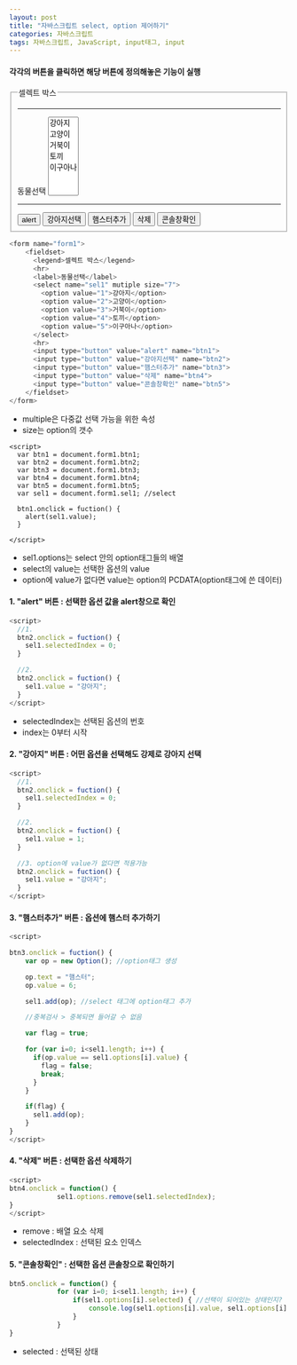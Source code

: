 ```yaml
---
layout: post
title: "자바스크립트 select, option 제어하기"
categories: 자바스크립트
tags: 자바스크립트, JavaScript, input태그, input
---
```



#### 각각의 버튼을 클릭하면 해당 버튼에 정의해놓은 기능이 실행

<form name="form1">
    <fieldset>
      <legend>셀렉트 박스</legend>
      <hr>
      <label>동물선택</label>
      <select name="sel1" mutiple size="7">
        <option value="1">강아지</option>
        <option value="2">고양이</option>
        <option value="3">거북이</option>
        <option value="4">토끼</option>
        <option value="5">이구아나</option>
      </select>
      <hr>
      <input type="button" value="alert" name="btn1">
      <input type="button" value="강아지선택" name="btn2">
      <input type="button" value="햄스터추가" name="btn3">
      <input type="button" value="삭제" name="btn4">
      <input type="button" value="콘솔창확인" name="btn5">
    </fieldset>
</form>

``` javascript
<form name="form1">
    <fieldset>
      <legend>셀렉트 박스</legend>
      <hr>
      <label>동물선택</label>
      <select name="sel1" mutiple size="7">
        <option value="1">강아지</option>
        <option value="2">고양이</option>
        <option value="3">거북이</option>
        <option value="4">토끼</option>
        <option value="5">이구아나</option>
      </select>
      <hr>
      <input type="button" value="alert" name="btn1">
      <input type="button" value="강아지선택" name="btn2">
      <input type="button" value="햄스터추가" name="btn3">
      <input type="button" value="삭제" name="btn4">
      <input type="button" value="콘솔창확인" name="btn5">
    </fieldset>
</form>
```
- multiple은 다중값 선택 가능을 위한 속성
- size는 option의 갯수


```
<script>
  var btn1 = document.form1.btn1;
  var btn2 = document.form1.btn2;
  var btn3 = document.form1.btn3;
  var btn4 = document.form1.btn4;
  var btn5 = document.form1.btn5;
  var sel1 = document.form1.sel1; //select

  btn1.onclick = fuction() {
    alert(sel1.value);
  }

</script>
```

- sel1.options는 select 안의 option태그들의 배열
- select의 value는 선택한 옵션의 value
- option에 value가 없다면 value는 option의 PCDATA(option태그에 쓴 데이터)

#### 1. "alert" 버튼 : 선택한 옵션 값을 alert창으로 확인

```javascript
<script>
  //1.
  btn2.onclick = fuction() {
    sel1.selectedIndex = 0;
  }

  //2.
  btn2.onclick = fuction() {
    sel1.value = "강아지";
  }
</script>
```

- selectedIndex는 선택된 옵션의 번호
- index는 0부터 시작


#### 2. "강아지" 버튼 : 어떤 옵션을 선택해도 강제로 강아지 선택

```javascript
<script>
  //1.
  btn2.onclick = fuction() {
    sel1.selectedIndex = 0;
  }

  //2.
  btn2.onclick = fuction() {
    sel1.value = 1;
  }

  //3. option에 value가 없다면 적용가능
  btn2.onclick = fuction() {
    sel1.value = "강아지";
  }
</script>
```


#### 3. "햄스터추가" 버튼 : 옵션에 햄스터 추가하기

```javascript
<script>

btn3.onclick = fuction() {
    var op = new Option(); //option태그 생성

    op.text = "햄스터";
    op.value = 6;

    sel1.add(op); //select 태그에 option태그 추가

    //중복검사 > 중복되면 들어갈 수 없음

    var flag = true;

    for (var i=0; i<sel1.length; i++) {
      if(op.value == sel1.options[i].value) {
        flag = false;
        break;
      }
    }

    if(flag) {
      sel1.add(op);
    }
}
</script>
```

#### 4. "삭제" 버튼 : 선택한 옵션 삭제하기

```javascript
<script>
btn4.onclick = function() {
            sel1.options.remove(sel1.selectedIndex);
}
</script>
```

- remove : 배열 요소 삭제
- selectedIndex : 선택된 요소 인덱스

#### 5. "콘솔창확인" : 선택한 옵션 콘솔창으로 확인하기

```javascript
btn5.onclick = function() {
            for (var i=0; i<sel1.length; i++) {
                if(sel1.options[i].selected) { //선택이 되어있는 상태인지?
                    console.log(sel1.options[i].value, sel1.options[i].text)
                }
            }
}
```

- selected : 선택된 상태
